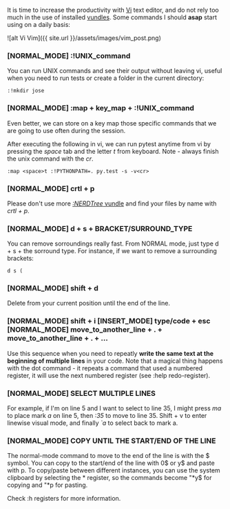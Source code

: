 It is time to increase the productivity with [Vi](https://en.wikipedia.org/wiki/Vi) text editor, and do not rely too much in the use of installed [vundles](https://github.com/jootse84/dotfiles/blob/master/.vimrc). Some commands I should **asap** start using on a daily basis:

![alt Vi Vim]({{ site.url }}/assets/images/vim_post.png)

### [NORMAL_MODE] :!UNIX_command

You can run UNIX commands and see their output without leaving vi, useful when you need to run tests or create a folder in the current directory:

```
:!mkdir jose
```

### [NORMAL_MODE] :map + key_map + :!UNIX_command

Even better, we can store on a key map those specific commands that we are going to use often during the session.

After executing the following in vi, we can run pytest anytime from vi by pressing the *space* tab and the letter *t* from keyboard. Note - always finish the unix command with the *cr*.

```
:map <space>t :!PYTHONPATH=. py.test -s -v<cr>
```

### [NORMAL_MODE] crtl + p

Please don't use more [*:NERDTree* vundle](https://github.com/scrooloose/nerdtree) and find your files by name with *crtl + p*.

### [NORMAL_MODE] d + s + BRACKET/SURROUND_TYPE

You can remove sorroundings really fast. From NORMAL mode, just type d + s + the sorround type. For instance, if we want to remove a surrounding brackets:

```
d s (
```

### [NORMAL_MODE] shift + d

Delete from your current position until the end of the line.

### [NORMAL_MODE] shift + i [INSERT_MODE] type/code + esc [NORMAL_MODE] move_to_another_line + . + move_to_another_line + . + ...

Use this sequence when you need to repeatly **write the same text at the beginning of multiple lines** in your code. Note that a magical thing happens with the dot command - it repeats a command that used a numbered register, it will use the next numbered register (see :help redo-register). 

### [NORMAL_MODE] SELECT MULTIPLE LINES

For example, if I'm on line 5 and I want to select to line 35, I might press *ma* to place mark *a* on line 5, then *:35* to move to line 35. Shift + v to enter linewise visual mode, and finally *`a* to select back to mark a.

### [NORMAL_MODE] COPY UNTIL THE START/END OF THE LINE

The normal-mode command to move to the end of the line is with the &#36; symbol. You can copy to the start/end of the line with 0&#36; or y&#36; and paste with p. To copy/paste between different instances, you can use the system clipboard by selecting the * register, so the commands become "\*y&#36; for copying and "\*p for pasting.

Check :h registers for more information.


